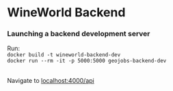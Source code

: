 # WineWorld Backend
### Launching a backend development server
Run:<br />
`docker build -t wineworld-backend-dev`<br />
`docker run --rm -it -p 5000:5000 geojobs-backend-dev`<br /><br />

Navigate to [localhost:4000/api](localhost:4000/api)<br />